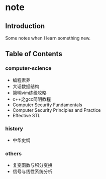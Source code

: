 # note

## Introduction

Some notes when I learn something new.

## Table of Contents

### computer-science

- 编程素养
- 大话数据结构
- 简明vim练级攻略
- c++之gcc简明教程
- Computer Security Fundamentals
- Computer Security Principles and Practice
- Effective STL

### history

- 中华史纲

### others

- 复变函数与积分变换
- 信号与线性系统分析
